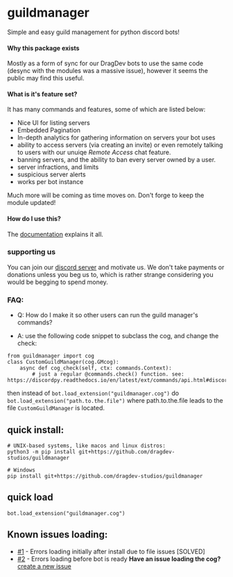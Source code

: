 # guildmanager
Simple and easy guild management for python discord bots!

#### Why this package exists
Mostly as a form of sync for our DragDev bots to use the same code (desync with the modules was a massive issue), however it seems the public 
may find this useful.

#### What is it's feature set?
It has many commands and features, some of which are listed below:
  - Nice UI for listing servers
  - Embedded Pagination
  - In-depth analytics for gathering information on servers your bot uses
  - ability to access servers (via creating an invite) or even remotely talking to users with our unuiqe *Remote Access* chat feature.
  - banning servers, and the ability to ban every server owned by a user.
  - server infractions, and limits
  - suspicious server alerts
  - works per bot instance
  
 Much more will be coming as time moves on. Don't forge to keep the module updated!
 

#### How do I use this?
The [documentation](https://docs.dragdev.xyz/gm) explains it all.

### supporting us
You can join our [discord server](https://beta.dragdev.xyz/r/server.html) and motivate us. We don't take payments or donations unless you beg us to, which is 
rather strange considering you would be begging to spend money.

### FAQ:
- Q: How do I make it so other users can run the guild manager's commands?
* A: use the following code snippet to subclass the cog, and change the check:
```
from guildmanager import cog
class CustomGuildManager(cog.GMcog):
    async def cog_check(self, ctx: commands.Context):
        # just a regular @commands.check() function. see: https://discordpy.readthedocs.io/en/latest/ext/commands/api.html#discord.ext.commands.check
```
then instead of `bot.load_extension("guildmanager.cog")` do `bot.load_extension("path.to.the.file")` where path.to.the.file leads to the file `CustomGuildManager` is located.

## quick install:
```
# UNIX-based systems, like macos and linux distros:
python3 -m pip install git+https://github.com/dragdev-studios/guildmanager

# Windows
pip install git+https://github.com/dragdev-studios/guildmanager
```
## quick load
```
bot.load_extension("guildmanager.cog")
```

## Known issues loading:
- [#1](https://github.com/dragdev-studios/guildmanager/issues/1) - Errors loading initially after install due to file issues [SOLVED]
- [#2](https://github.com/dragdev-studios/guildmanager/issues/2) - Errors loading before bot is ready
**Have an issue loading the cog?** [create a new issue](https://https://github.com/dragdev-studios/guildmanager/issues/new)
